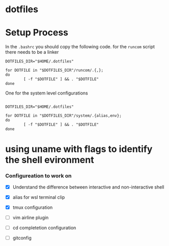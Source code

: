 # dotfiles

# Setup Process

In the `.bashrc` you should copy the following code. 
for the `runcom` script there needs to be a linker
```
DOTFILES_DIR="$HOME/.dotfiles"

for DOTFILE in "$DOTFILES_DIR"/runcom/.{,};
do
        [ -f "$DOTFILE" ] && . "$DOTFILE"
done

```

One for the system level configurations

```

DOTFILES_DIR="$HOME/.dotfiles"

for DOTFILE in "$DOTFILES_DIR"/system/.{alias,env};
do
        [ -f "$DOTFILE" ] && . "$DOTFILE"
done

```

# using uname with flags to identify the shell evironment

### Configureation to work on 
 - [X] Understand the difference between interactive and non-interactive shell
 - [X] alias for wsl terminal clip 
 - [X] tmux configuration
 - [ ] vim airline plugin 
 - [ ] cd completetion configuration 
 - [ ] gitconfig  




